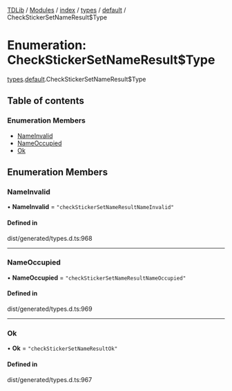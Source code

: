 [TDLib](../README.md) / [Modules](../modules.md) / [index](../modules/index.md) / [types](../modules/index.types.md) / [default](../modules/index.types.default.md) / CheckStickerSetNameResult$Type

# Enumeration: CheckStickerSetNameResult$Type

[types](../modules/index.types.md).[default](../modules/index.types.default.md).CheckStickerSetNameResult$Type

## Table of contents

### Enumeration Members

- [NameInvalid](index.types.default.CheckStickerSetNameResult_Type.md#nameinvalid)
- [NameOccupied](index.types.default.CheckStickerSetNameResult_Type.md#nameoccupied)
- [Ok](index.types.default.CheckStickerSetNameResult_Type.md#ok)

## Enumeration Members

### NameInvalid

• **NameInvalid** = ``"checkStickerSetNameResultNameInvalid"``

#### Defined in

dist/generated/types.d.ts:968

___

### NameOccupied

• **NameOccupied** = ``"checkStickerSetNameResultNameOccupied"``

#### Defined in

dist/generated/types.d.ts:969

___

### Ok

• **Ok** = ``"checkStickerSetNameResultOk"``

#### Defined in

dist/generated/types.d.ts:967
